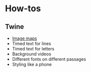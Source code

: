 # How-tos

## Twine

- [Image maps](./exercises/week9.md#image-maps)
- Timed text for lines
- Timed text for letters
- Background videos
- Different fonts on different passages
- Styling like a phone

